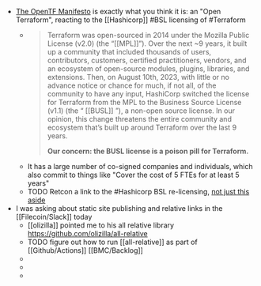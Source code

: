 - [The OpenTF Manifesto](https://opentf.org/) is exactly what you think it is: an "Open Terraform", reacting to the [[Hashicorp]] #BSL licensing of #Terraform
	- > Terraform was open-sourced in 2014 under the Mozilla Public License (v2.0) (the “[[MPL]]”). Over the next ~9 years, it built up a community that included thousands of users, contributors, customers, certified practitioners, vendors, and an ecosystem of open-source modules, plugins, libraries, and extensions. Then, on August 10th, 2023, with little or no advance notice or chance for much, if not all, of the community to have any input, HashiCorp switched the license for Terraform from the MPL to the Business Source License (v1.1) (the “ [[BUSL]] ”), a non-open source license. In our opinion, this change threatens the entire community and ecosystem that’s built up around Terraform over the last 9 years.
	  > 
	  > **Our concern: the BUSL license is a poison pill for Terraform.**
	- It has a large number of co-signed companies and individuals, which also commit to things like "Cover the cost of 5 FTEs for at least 5 years"
	- TODO Retcon a link to the #Hashicorp BSL re-licensing, [not just this aside](((64d92cc8-e594-44b2-bbd8-4a9ed538c5a3)))
- I was asking about static site publishing and relative links in the [[Filecoin/Slack]] today
	- [[olizilla]] pointed me to his all relative library https://github.com/olizilla/all-relative
	- TODO figure out how to run [[all-relative]] as part of [[Github/Actions]] [[BMC/Backlog]]
	-
	-
	-